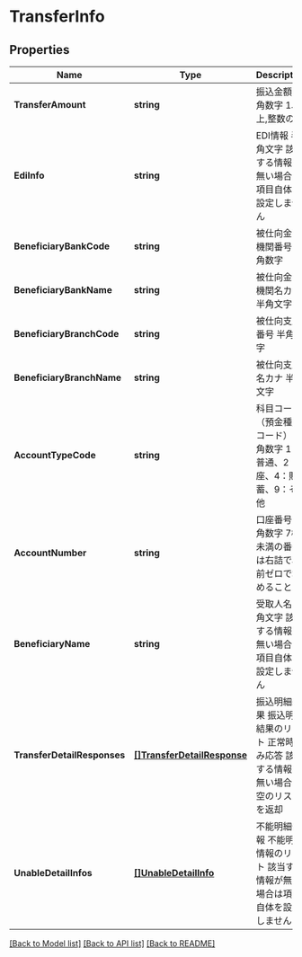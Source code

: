# TransferInfo

## Properties
Name | Type | Description | Notes
------------ | ------------- | ------------- | -------------
**TransferAmount** | **string** | 振込金額 半角数字 1以上,整数のみ  | [optional] [default to null]
**EdiInfo** | **string** | EDI情報 半角文字 該当する情報が無い場合は項目自体を設定しません  | [optional] [default to null]
**BeneficiaryBankCode** | **string** | 被仕向金融機関番号 半角数字  | [optional] [default to null]
**BeneficiaryBankName** | **string** | 被仕向金融機関名カナ 半角文字  | [optional] [default to null]
**BeneficiaryBranchCode** | **string** | 被仕向支店番号 半角数字  | [optional] [default to null]
**BeneficiaryBranchName** | **string** | 被仕向支店名カナ 半角文字  | [optional] [default to null]
**AccountTypeCode** | **string** | 科目コード（預金種別コード） 半角数字 1：普通、2：当座、4：貯蓄、9：その他  | [optional] [default to null]
**AccountNumber** | **string** | 口座番号 半角数字 7桁未満の番号は右詰で、前ゼロで埋めること  | [optional] [default to null]
**BeneficiaryName** | **string** | 受取人名 半角文字 該当する情報が無い場合は項目自体を設定しません  | [optional] [default to null]
**TransferDetailResponses** | [**[]TransferDetailResponse**](TransferDetailResponse.md) | 振込明細結果 振込明細結果のリスト 正常時のみ応答 該当する情報が無い場合は空のリストを返却  | [optional] [default to null]
**UnableDetailInfos** | [**[]UnableDetailInfo**](UnableDetailInfo.md) | 不能明細情報 不能明細情報のリスト 該当する情報が無い場合は項目自体を設定しません  | [optional] [default to null]

[[Back to Model list]](../README.md#documentation-for-models) [[Back to API list]](../README.md#documentation-for-api-endpoints) [[Back to README]](../README.md)

